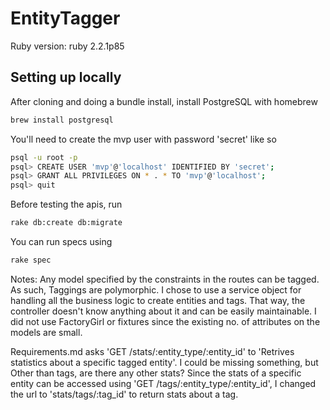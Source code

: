 # EntityTagger

Ruby version: ruby 2.2.1p85

## Setting up locally
After cloning and doing a bundle install, install PostgreSQL with homebrew
```bash
brew install postgresql
```

You'll need to create the mvp user with password 'secret' like so
```bash
psql -u root -p
psql> CREATE USER 'mvp'@'localhost' IDENTIFIED BY 'secret';
psql> GRANT ALL PRIVILEGES ON * . * TO 'mvp'@'localhost';
psql> quit
```

Before testing the apis, run
```bash
rake db:create db:migrate
```

You can run specs using
```bash
rake spec
```

Notes:
Any model specified by the constraints in the routes can be tagged. As such, Taggings are polymorphic.
I chose to use a service object for handling all the business logic to create entities and tags.
That way, the controller doesn't know anything about it and can be easily maintainable.
I did not use FactoryGirl or fixtures since the existing no. of attributes on the models are small.

Requirements.md asks 'GET /stats/:entity_type/:entity_id' to 'Retrives statistics about a specific tagged entity'. 
I could be missing something, but Other than tags, are there any other stats?
Since the stats of a specific entity can be accessed using 'GET /tags/:entity_type/:entity_id', 
I changed the url to 'stats/tags/:tag_id' to return stats about a tag.

